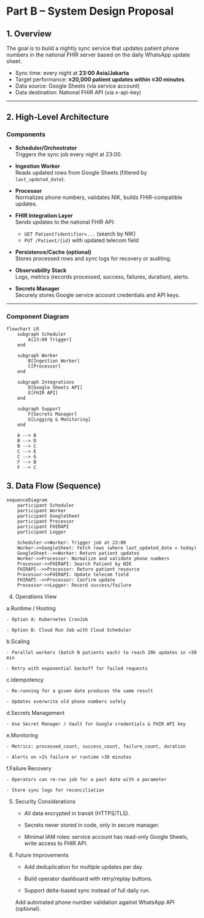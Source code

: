 # Part B – System Design Proposal

## 1. Overview
The goal is to build a nightly sync service that updates patient phone numbers in the national FHIR server based on the daily WhatsApp update sheet.

- Sync time: every night at **23:00 Asia/Jakarta**
- Target performance: **≥20,000 patient updates within ≤30 minutes**
- Data source: Google Sheets (via service account)
- Data destination: National FHIR API (via x-api-key)

---

## 2. High-Level Architecture

### Components
- **Scheduler/Orchestrator**  
  Triggers the sync job every night at 23:00.
  
- **Ingestion Worker**  
  Reads updated rows from Google Sheets (filtered by `last_updated_date`).

- **Processor**  
  Normalizes phone numbers, validates NIK, builds FHIR-compatible updates.

- **FHIR Integration Layer**  
  Sends updates to the national FHIR API:
  - `GET Patient?identifier=...` (search by NIK)
  - `PUT /Patient/{id}` with updated telecom field

- **Persistence/Cache (optional)**  
  Stores processed rows and sync logs for recovery or auditing.

- **Observability Stack**  
  Logs, metrics (records processed, success, failures, duration), alerts.

- **Secrets Manager**  
  Securely stores Google service account credentials and API keys.

---

### Component Diagram

```mermaid
flowchart LR
    subgraph Scheduler
        A[23:00 Trigger]
    end

    subgraph Worker
        B[Ingestion Worker]
        C[Processor]
    end

    subgraph Integrations
        D[Google Sheets API]
        E[FHIR API]
    end

    subgraph Support
        F[Secrets Manager]
        G[Logging & Monitoring]
    end

    A --> B
    B --> D
    B --> C
    C --> E
    C --> G
    F --> B
    F --> C
```

## 3. Data Flow (Sequence)

```mermaid
sequenceDiagram
    participant Scheduler
    participant Worker
    participant GoogleSheet
    participant Processor
    participant FHIRAPI
    participant Logger

    Scheduler->>Worker: Trigger job at 23:00
    Worker->>GoogleSheet: Fetch rows (where last_updated_date = today)
    GoogleSheet-->>Worker: Return patient updates
    Worker->>Processor: Normalize and validate phone numbers
    Processor->>FHIRAPI: Search Patient by NIK
    FHIRAPI-->>Processor: Return patient resource
    Processor->>FHIRAPI: Update telecom field
    FHIRAPI-->>Processor: Confirm update
    Processor->>Logger: Record success/failure
```

4. Operations View

a.Runtime / Hosting

    - Option A: Kubernetes CronJob

    - Option B: Cloud Run Job with Cloud Scheduler

b.Scaling

    - Parallel workers (batch N patients each) to reach 20k updates in <30 min

    - Retry with exponential backoff for failed requests

c.Idempotency

    - Re-running for a given date produces the same result

    - Updates overwrite old phone numbers safely

d.Secrets Management

    - Use Secret Manager / Vault for Google credentials & FHIR API key

e.Monitoring

    - Metrics: processed_count, success_count, failure_count, duration

    - Alerts on >1% failure or runtime >30 minutes

f.Failure Recovery

    - Operators can re-run job for a past date with a parameter

    - Store sync logs for reconciliation

5. Security Considerations

    - All data encrypted in transit (HTTPS/TLS).

    - Secrets never stored in code, only in secure manager.

    - Minimal IAM roles: service account has read-only Google Sheets, write access to FHIR API.

6. Future Improvements

    - Add deduplication for multiple updates per day.

    - Build operator dashboard with retry/replay buttons.

    - Support delta-based sync instead of full daily run.

    Add automated phone number validation against WhatsApp API (optional).